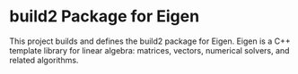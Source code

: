 # build2 Package for Eigen

This project builds and defines the build2 package for Eigen.
Eigen is a C++ template library for linear algebra: matrices, vectors, numerical solvers, and related algorithms. 